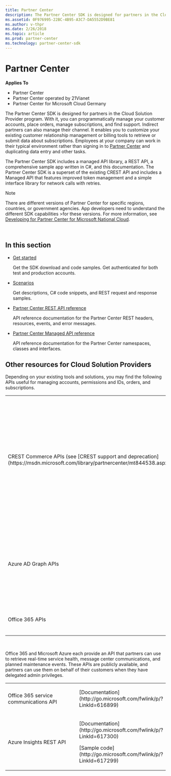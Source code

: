 ```yaml
---
title: Partner Center
description: The Partner Center SDK is designed for partners in the Cloud Solution Provider program.
ms.assetid: 0F976995-22BC-4B95-A3C7-DA5552D9BE81
ms.author: v-thpr
ms.date: 2/26/2018
ms.topic: article
ms.prod: partner-center
ms.technology: partner-center-sdk
---
```


# Partner Center


**Applies To**

-   Partner Center
-   Partner Center operated by 21Vianet
-   Partner Center for Microsoft Cloud Germany

The Partner Center SDK is designed for partners in the Cloud Solution Provider program. With it, you can programmatically manage your customer accounts, place orders, manage subscriptions, and find support. Indirect partners can also manage their channel. It enables you to customize your existing customer relationship management or billing tools to retrieve or submit data about subscriptions. Employees at your company can work in their typical environment rather than signing in to [Partner Center](http://go.microsoft.com/fwlink/p/?LinkId=620294) and duplicating data entry and other tasks.

The Partner Center SDK includes a managed API library, a REST API, a comprehensive sample app written in C#, and this documentation. The Partner Center SDK is a superset of the existing CREST API and includes a Managed API that features improved token management and a simple interface library for network calls with retries.

>[!NOTE]
>There are different versions of Partner Center for specific regions, countries, or government agencies. App developers need to understand the different SDK capabilities >for these versions. For more information, see [Developing for Partner Center for Microsoft National Cloud](developing-for-partner-center-for-microsoft-national-cloud.md).   

 

## <span id="In_this_section"></span><span id="in_this_section"></span><span id="IN_THIS_SECTION"></span>In this section


-   [Get started](get-started.md)

    Get the SDK download and code samples. Get authenticated for both test and production accounts.

-   [Scenarios](scenarios.md)

    Get descriptions, C# code snippets, and REST request and response samples.

-   [Partner Center REST API reference](partner-center-rest-api-reference.md)

    API reference documentation for the Partner Center REST headers, resources, events, and error messages.

-   [Partner Center Managed API reference](https://docs.microsoft.com/en-us/dotnet/api/?view=partnercenter-1.7.0) 

    API reference documentation for the Partner Center namespaces, classes and interfaces.

## <span id="Other_resources_for_Cloud_Solution_Providers"></span><span id="other_resources_for_cloud_solution_providers"></span><span id="OTHER_RESOURCES_FOR_CLOUD_SOLUTION_PROVIDERS"></span>Other resources for Cloud Solution Providers


Depending on your existing tools and solutions, you may find the following APIs useful for managing accounts, permissions and IDs, orders, and subscriptions.

<table>
<colgroup>
<col width="50%" />
<col width="50%" />
</colgroup>
<tbody>
<tr class="odd">
<td><p>CREST Commerce APIs (see [CREST support and deprecation](https://msdn.microsoft.com/library/partnercenter/mt844538.aspx))</p></td>
<td><p>[Documentation](http://msdn.microsoft.com/en-us/library/partnercenter/dn974944.aspx)</p>
<p>[CREST forums]( http://go.microsoft.com/fwlink/p/?LinkId=617103)</p>
<p>[Sample program - C#](http://go.microsoft.com/fwlink/p/?LinkId=620291)</p>
<p>[Sample program - Java](http://go.microsoft.com/fwlink/p/?LinkId=624059)</p>
<p>[Intro to CREST]( http://go.microsoft.com/fwlink/p/?LinkId=717361) [video]</p></td>
</tr>
<tr class="even">
<td><p>Azure AD Graph APIs</p></td>
<td><p>[Documentation]( http://go.microsoft.com/fwlink/p/?LinkId=717363)</p>
<p>[Azure AD Graph forums]( http://go.microsoft.com/fwlink/p/?LinkId=717364)</p>
<p>[Sample code]( http://go.microsoft.com/fwlink/p/?LinkId=717365)</p></td>
</tr>
<tr class="odd">
<td><p>Office 365 APIs</p></td>
<td><p>[Documentation]( http://go.microsoft.com/fwlink/p/?LinkId=717362)</p></td>
</tr>
</tbody>
</table>

 

Office 365 and Microsoft Azure each provide an API that partners can use to retrieve real-time service health, message center communications, and planned maintenance events. These APIs are publicly available, and partners can use them on behalf of their customers when they have delegated admin privileges.

<table>
<colgroup>
<col width="50%" />
<col width="50%" />
</colgroup>
<tbody>
<tr class="odd">
<td><p>Office 365 service communications API</p></td>
<td><p>[Documentation](http://go.microsoft.com/fwlink/p/?LinkId=616899)</p></td>
</tr>
<tr class="even">
<td><p>Azure Insights REST API</p></td>
<td><p>[Documentation](http://go.microsoft.com/fwlink/p/?LinkId=617300)</p>
<p>[Sample code](http://go.microsoft.com/fwlink/p/?LinkId=617299)</p></td>
</tr>
</tbody>
</table>

 

 

 




